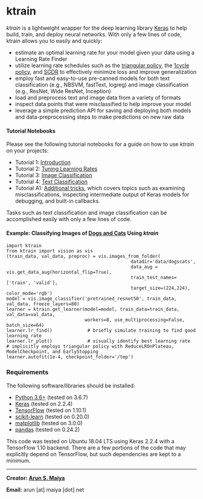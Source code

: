 # ktrain

*ktrain* is a lightweight wrapper for the deep learning library [Keras](https://keras.io/) to help build, train, and deploy neural networks.  With only a few lines of code, ktrain allows you to easily and quickly:

- estimate an optimal learning rate for your model given your data using a Learning Rate Finder
- utilize learning rate schedules such as the [triangular policy](https://arxiv.org/abs/1506.01186), the [1cycle policy](https://arxiv.org/abs/1803.09820), and [SGDR](https://arxiv.org/abs/1608.03983) to effectively minimize loss and improve generalization
- employ fast and easy-to-use pre-canned models for both text classification (e.g., NBSVM, fastText, logreg) and image classification (e.g., ResNet, Wide ResNet, Inception)
- load and preprocess text and image data from a variety of formats 
- inspect data points that were misclassified to help improve your model
- leverage a simple prediction API for saving and deploying both models and data-preprocessing steps to make predictions on new raw data

#### Tutorial Notebooks
Please see the following tutorial notebooks for a guide on how to use *ktrain* on your projects:
* Tutorial 1:  [Introduction](https://github.com/amaiya/ktrain/blob/master/tutorial-01-introduction.ipynb)
* Tutorial 2:  [Tuning Learning Rates](https://github.com/amaiya/ktrain/blob/master/tutorial-02-tuning-learning-rates.ipynb)
* Tutorial 3: [Image Classification](https://github.com/amaiya/ktrain/blob/master/tutorial-03-image-classification.ipynb)
* Tutorial 4: [Text Classification](https://github.com/amaiya/ktrain/blob/master/tutorial-04-text-classification.ipynb)
* Tutorial A1: [Additional tricks](https://github.com/amaiya/ktrain/blob/master/tutorial-A1-additional-tricks.ipynb), which covers topics such as examining misclassifications, inspecting intermediate output of Keras models for debugging, and built-in callbacks.

Tasks such as text classification and image classification can be accomplished easily with 
only a few lines of code.

#### Example: Classifying Images of [Dogs and Cats](https://www.kaggle.com/c/dogs-vs-cats) Using *ktrain*
```
import ktrain
from ktrain import vision as vis
(train_data, val_data, preproc) = vis.images_from_folder(
                                              datadir='data/dogscats',
                                              data_aug = vis.get_data_aug(horizontal_flip=True),
                                              train_test_names=['train', 'valid'], 
                                              target_size=(224,224), color_mode='rgb')
model = vis.image_classifier('pretrained_resnet50', train_data, val_data, freeze_layers=80)
learner = ktrain.get_learner(model=model, train_data=train_data, val_data=val_data, 
                             workers=8, use_multiprocessing=False, batch_size=64)
learner.lr_find()             # briefly simulate training to find good learning rate
learner.lr_plot()             # visually identify best learning rate
# implicitly employs triangular policy with ReduceLROnPlateau, ModelCheckpoint, and EarlyStopping
learner.autofit(1e-4, checkpoint_folder='/tmp') 
```


### Requirements

The following software/libraries should be installed:

- [Python 3.6+](https://www.python.org/) (tested on 3.6.7)
- [Keras](https://keras.io/)  (tested on 2.2.4)
- [TensorFlow](https://www.tensorflow.org/)  (tested on 1.10.1)
- [scikit-learn](https://scikit-learn.org/stable/) (tested on 0.20.0)
- [matplotlib](https://matplotlib.org/) (tested on 3.0.0)
- [pandas](https://pandas.pydata.org/) (tested on 0.24.2)
<!--- [PIL](https://pillow.readthedocs.io/en/stable/) (tested on 5.1.0) -->
<!-- - [scipy](https://www.scipy.org/) (tested on 1.2.1)  - insalled by scikit-learn-->
<!-- - [numpy](http://www.numpy.org/) (tested on 1.16.1)  - installed by scikit-learn -->

This code was tested on Ubuntu 18.04 LTS using Keras 2.2.4 with a TensorFlow 1.10 backend.
There are a few portions of the code that may explicitly depend on TensorFlow, but
such dependencies are kept to a minimum.

----
**Creator:  [Arun S. Maiya](http://arun.maiya.net)**

**Email:** arun [at] maiya [dot] net
